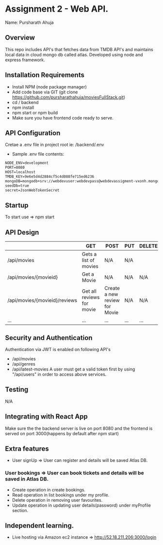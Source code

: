 # Assignment 2 - Web API.

Name: Pursharath Ahuja

## Overview
This repo includes API's that fetches data from TMDB API's and maintains local data in cloud mongo db called atlas.
Developed using node and express framework.

## Installation Requirements
+ Install NPM (node package manager) 
+ Add code base via GIT (git clone https://github.com/pursharathahuja/moviesFullStack.git)
+ cd / backend
+ npm install
+ npm start or npm build
+ Make sure you have frontend code ready to serve.


## API Configuration
Cretae a .env file in project root ie: /backend/.env
+ Sample .env file contents:
```bat
NODE_ENV=development
PORT=8080
HOST=localhost
TMDB_KEY=9e6e5d4d2884cf5c4d088fe715ed6236
mongoDB=mongodb+srv://webdevuser:webdevpass@webdevassigment-vxonh.mongodb.net/moviesDatabase?retryWrites=true&w=majority
seedDb=true
secret=JsonWebTokenSecret
```

## Startup
To start use => npm start


## API Design

|  |  GET | POST | PUT | DELETE
| -- | -- | -- | -- | -- 
| /api/movies |Gets a list of movies | N/A | N/A |
| /api/movies/{movieid} | Get a Movie | N/A | N/A | N/A
| /api/movies/{movieid}/reviews | Get all reviews for movie | Create a new review for Movie | N/A | N/A  
| ... | ... | ... | ... | ...


## Security and Authentication
Authentication via JWT is enabled on following API's
+ /api/movies
+ /api/genres
+ /api/latest-movies
A user must get a valid token first by using "/api/users" in order to access above services. 

## Testing
N/A
## Integrating with React App

Make sure the the backend server is live on port 8080 and the frontend is served on port 3000(happens by default after npm start)

## Extra features
+ User signUp => User can register and details will be saved Atlas DB.
### User bookings => User can book tickets and details will be saved in Atlas DB.
+ Create operation in create bookings.
+ Read operation in list bookings under my profile.
+ Delete operation in removing user favourites.
+ Update operation in updating user details(password) under myProfile section.

## Independent learning.

+ Live hosting via Amazon ec2 instance => http://52.18.211.206:3000/login
